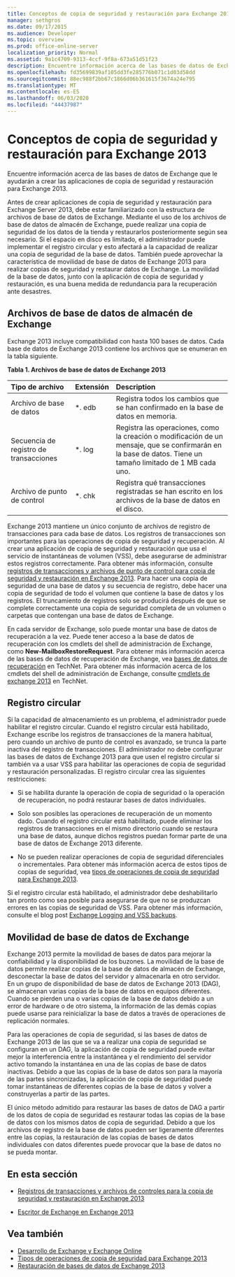 ```yaml
---
title: Conceptos de copia de seguridad y restauración para Exchange 2013
manager: sethgros
ms.date: 09/17/2015
ms.audience: Developer
ms.topic: overview
ms.prod: office-online-server
localization_priority: Normal
ms.assetid: 9a1c4709-9313-4ccf-9f8a-673a51d51f23
description: Encuentre información acerca de las bases de datos de Exchange que le ayudarán a crear las aplicaciones de copia de seguridad y restauración para Exchange 2013.
ms.openlocfilehash: fd35699839af105dd3fe285776b071c1d03d58dd
ms.sourcegitcommit: 88ec988f2bb67c1866d06b361615f3674a24e795
ms.translationtype: MT
ms.contentlocale: es-ES
ms.lasthandoff: 06/03/2020
ms.locfileid: "44437987"
---
```

# <a name="backup-and-restore-concepts-for-exchange-2013"></a>Conceptos de copia de seguridad y restauración para Exchange 2013

Encuentre información acerca de las bases de datos de Exchange que le ayudarán a crear las aplicaciones de copia de seguridad y restauración para Exchange 2013.
  
Antes de crear aplicaciones de copia de seguridad y restauración para Exchange Server 2013, debe estar familiarizado con la estructura de archivos de base de datos de Exchange. Mediante el uso de los archivos de base de datos de almacén de Exchange, puede realizar una copia de seguridad de los datos de la tienda y restaurarlos posteriormente según sea necesario. Si el espacio en disco es limitado, el administrador puede implementar el registro circular y esto afectará a la capacidad de realizar una copia de seguridad de la base de datos. También puede aprovechar la característica de movilidad de base de datos de Exchange 2013 para realizar copias de seguridad y restaurar datos de Exchange. La movilidad de la base de datos, junto con la aplicación de copia de seguridad y restauración, es una buena medida de redundancia para la recuperación ante desastres.

<a name="bk_exchangedatabases"> </a>

## <a name="exchange-store-database-files"></a>Archivos de base de datos de almacén de Exchange

Exchange 2013 incluye compatibilidad con hasta 100 bases de datos. Cada base de datos de Exchange 2013 contiene los archivos que se enumeran en la tabla siguiente. 
  
**Tabla 1. Archivos de base de datos de Exchange 2013**

|Tipo de archivo|Extensión|Description|
|:-----|:-----|:-----|
|Archivo de base de datos  <br/> |\*. edb  <br/> |Registra todos los cambios que se han confirmado en la base de datos en memoria.  <br/> |
|Secuencia de registro de transacciones  <br/> |\*. log  <br/> |Registra las operaciones, como la creación o modificación de un mensaje, que se confirmarán en la base de datos. Tiene un tamaño limitado de 1 MB cada uno.  <br/> |
|Archivo de punto de control  <br/> |\*. chk  <br/> |Registra qué transacciones registradas se han escrito en los archivos de la base de datos en el disco.  <br/> |
   
Exchange 2013 mantiene un único conjunto de archivos de registro de transacciones para cada base de datos. Los registros de transacciones son importantes para las operaciones de copia de seguridad y recuperación. Al crear una aplicación de copia de seguridad y restauración que usa el servicio de instantáneas de volumen (VSS), debe asegurarse de administrar estos registros correctamente. Para obtener más información, consulte [registros de transacciones y archivos de punto de control para copia de seguridad y restauración en Exchange 2013](transaction-logs-and-checkpoint-files-for-backup-and-restore-in-exchange.md). Para hacer una copia de seguridad de una base de datos y su secuencia de registro, debe hacer una copia de seguridad de todo el volumen que contiene la base de datos y los registros. El truncamiento de registros solo se producirá después de que se complete correctamente una copia de seguridad completa de un volumen o carpetas que contengan una base de datos de Exchange.
  
En cada servidor de Exchange, solo puede montar una base de datos de recuperación a la vez. Puede tener acceso a la base de datos de recuperación con los cmdlets del shell de administración de Exchange, como **New-MailboxRestoreRequest**. Para obtener más información acerca de las bases de datos de recuperación de Exchange, vea [bases de datos de recuperación](https://technet.microsoft.com/library/dd876954%28v=exchg.150%29.aspx) en TechNet. Para obtener más información acerca de los cmdlets del shell de administración de Exchange, consulte [cmdlets de exchange 2013](https://technet.microsoft.com/library/bb124413.aspx) en TechNet. 
  
## <a name="circular-logging"></a>Registro circular
<a name="bk_circularlogging"> </a>

Si la capacidad de almacenamiento es un problema, el administrador puede habilitar el registro circular. Cuando el registro circular está habilitado, Exchange escribe los registros de transacciones de la manera habitual, pero cuando un archivo de punto de control es avanzado, se trunca la parte inactiva del registro de transacciones. El administrador no debe configurar las bases de datos de Exchange 2013 para que usen el registro circular si también va a usar VSS para habilitar las operaciones de copia de seguridad y restauración personalizadas. El registro circular crea las siguientes restricciones: 
  
- Si se habilita durante la operación de copia de seguridad o la operación de recuperación, no podrá restaurar bases de datos individuales.
    
- Solo son posibles las operaciones de recuperación de un momento dado. Cuando el registro circular está habilitado, puede eliminar los registros de transacciones en el mismo directorio cuando se restaura una base de datos, aunque dichos registros puedan formar parte de una base de datos de Exchange 2013 diferente. 
    
- No se pueden realizar operaciones de copia de seguridad diferenciales o incrementales. Para obtener más información acerca de estos tipos de copias de seguridad, vea [tipos de operaciones de copia de seguridad para Exchange 2013](types-of-backup-operations-for-exchange-2013.md).
    
Si el registro circular está habilitado, el administrador debe deshabilitarlo tan pronto como sea posible para asegurarse de que no se produzcan errores en las copias de seguridad de VSS. Para obtener más información, consulte el blog post [Exchange Logging and VSS backups](https://blogs.technet.com/b/exchange/archive/2010/08/18/3410672.aspx). 
  
## <a name="exchange-database-mobility"></a>Movilidad de base de datos de Exchange
<a name="bk_exchangedatabasemobility"> </a>

Exchange 2013 permite la movilidad de bases de datos para mejorar la confiabilidad y la disponibilidad de los buzones. La movilidad de la base de datos permite realizar copias de la base de datos de almacén de Exchange, desconectar la base de datos del servidor y almacenarla en otro servidor. En un grupo de disponibilidad de base de datos de Exchange 2013 (DAG), se almacenan varias copias de la base de datos en equipos diferentes. Cuando se pierden una o varias copias de la base de datos debido a un error de hardware o de otro sistema, la información de las demás copias puede usarse para reinicializar la base de datos a través de operaciones de replicación normales.
  
Para las operaciones de copia de seguridad, si las bases de datos de Exchange 2013 de las que se va a realizar una copia de seguridad se configuran en un DAG, la aplicación de copia de seguridad puede evitar mejor la interferencia entre la instantánea y el rendimiento del servidor activo tomando la instantánea en una de las copias de base de datos inactivas. Debido a que las copias de la base de datos son para la mayoría de las partes sincronizadas, la aplicación de copia de seguridad puede tomar instantáneas de diferentes copias de la base de datos y volver a construyerlas a partir de las partes.
  
El único método admitido para restaurar las bases de datos de DAG a partir de los datos de copia de seguridad es restaurar todas las copias de la base de datos con los mismos datos de copia de seguridad. Debido a que los archivos de registro de la base de datos pueden ser ligeramente diferentes entre las copias, la restauración de las copias de bases de datos individuales con datos diferentes puede provocar que la base de datos no se pueda montar.
  
## <a name="in-this-section"></a>En esta sección
<a name="bk_inthissection"> </a>

- [Registros de transacciones y archivos de controles para la copia de seguridad y restauración en Exchange 2013](transaction-logs-and-checkpoint-files-for-backup-and-restore-in-exchange.md)
    
- [Escritor de Exchange en Exchange 2013](exchange-writer-in-exchange-2013.md)
    
## <a name="see-also"></a>Vea también

- [Desarrollo de Exchange y Exchange Online](../exchange-server-development.md) 
- [Tipos de operaciones de copia de seguridad para Exchange 2013](types-of-backup-operations-for-exchange-2013.md)
- [Restauración de bases de datos de Exchange 2013](restoring-exchange-2013-databases.md)
    

